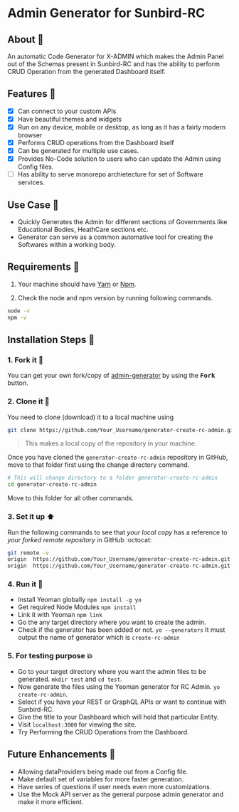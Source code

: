 <p align="center">
  <h1>Admin Generator for Sunbird-RC</h1>
</p>

## About :open_book:

An automatic Code Generator for X-ADMIN which makes the Admin Panel out of the Schemas present in Sunbird-RC and has the ability to perform CRUD Operation from the generated Dashboard itself. 

## Features :dart:

- [x] Can connect to your custom APIs
- [x] Have beautiful themes and widgets
- [x] Run on any device, mobile or desktop, as long as it has a fairly modern browser
- [x] Performs CRUD operations from the Dashboard itself
- [x] Can be generated for multiple use cases. 
- [x] Provides No-Code solution to users who can update the Admin using Config files. 
- [ ] Has ability to serve monorepo archietecture for set of Software services.

## Use Case :rocket:

- Quickly Generates the Admin for different sections of Governments like Educational Bodies, HeathCare sections etc.
- Generator can serve as a common automative tool for creating the Softwares within a working body. 


## Requirements :scroll:

1. Your machine should have [Yarn](https://classic.yarnpkg.com/en/docs/install/#windows-stable) or [Npm](https://docs.npmjs.com/downloading-and-installing-node-js-and-npm). 

2. Check the node and npm version by running following commands.
```sh
node -v
npm -v
```


## Installation Steps :walking:

### 1. Fork it :fork_and_knife:

You can get your own fork/copy of [admin-generator](https://github.com/Samagra-Development/generator-create-rc-admin) by using the <kbd><b>Fork</b></kbd> button.

### 2. Clone it :busts_in_silhouette:

You need to clone (download) it to a local machine using

```sh
git clone https://github.com/Your_Username/generator-create-rc-admin.git
```

> This makes a local copy of the repository in your machine.

Once you have cloned the `generator-create-rc-admin` repository in GitHub, move to that folder first using the change directory command.

```sh
# This will change directory to a folder generator-create-rc-admin
cd generator-create-rc-admin
```

Move to this folder for all other commands.

### 3. Set it up :arrow_up:

Run the following commands to see that _your local copy_ has a reference to _your forked remote repository_ in GitHub :octocat:

```sh
git remote -v
origin  https://github.com/Your_Username/generator-create-rc-admin.git (fetch)
origin  https://github.com/Your_Username/generator-create-rc-admin.git (push)
```
### 4. Run it :checkered_flag:


- Install Yeoman globally `npm install -g yo`
- Get required Node Modules `npm install`
- Link it with Yeoman `npm link`
- Go the any target directory where you want to create the admin.
- Check if the generator has been added or not. `yo --generators` It must output the name of generator which is `create-rc-admin`


### 5. For testing purpose 💥 

- Go to your target directory where you want the admin files to be generated. `mkdir test` and `cd test`.
- Now generate the files using the Yeoman generator for RC Admin. `yo create-rc-admin`.
- Select if you have your REST or GraphQL APIs or want to continue with Sunbird-RC.  
- Give the title to your Dashboard which will hold that particular Entity.
- Visit `localhost:3000` for viewing the site. 
- Try Performing the CRUD Operations from the Dashboard.

## Future Enhancements :rocket:

- Allowing dataProviders being made out from a Config file.
- Make default set of variables for more faster generation. 
- Have series of questions if user needs even more customizations.
- Use the Mock API server as the general purpose admin generator and make it more efficient. 
